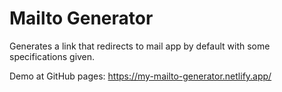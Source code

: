 # Mailto Generator
Generates a link that redirects to mail app by default with some specifications given. <br>

Demo at GitHub pages: https://my-mailto-generator.netlify.app/
